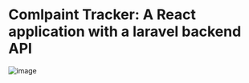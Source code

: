 # Comlpaint Tracker: A React application with a laravel backend API
![image](https://user-images.githubusercontent.com/71829303/113492622-5afcc700-94e1-11eb-9cc0-02be1572593f.png)
